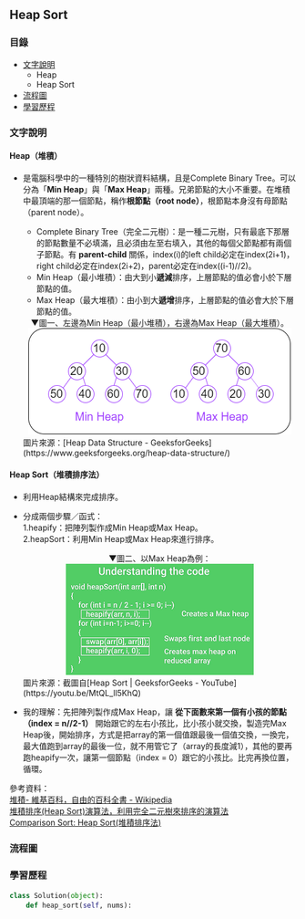## Heap Sort
### 目錄
* [文字說明](#文字說明)
   * Heap
   * Heap Sort
* [流程圖](#流程圖)
* [學習歷程](#學習歷程)
### 文字說明
#### Heap（堆積）
* 是電腦科學中的一種特別的樹狀資料結構，且是Complete Binary Tree。可以分為「**Min Heap**」與「**Max Heap**」兩種。兄弟節點的大小不重要。在堆積中最頂端的那一個節點，稱作**根節點（root node）**，根節點本身沒有母節點（parent node）。    
    * Complete Binary Tree（完全二元樹）：是一種二元樹，只有最底下那層的節點數量不必填滿，且必須由左至右填入，其他的每個父節點都有兩個子節點。有 **parent-child** 關係，index(i)的left child必定在index(2i+1)，right child必定在index(2i+2)，parent必定在index((i-1)//2)。
    * Min Heap（最小堆積）：由大到小**遞減**排序，上層節點的值必會小於下層節點的值。    
    * Max Heap（最大堆積）：由小到大**遞增**排序，上層節點的值必會大於下層節點的值。    
    
    <div align=center>▼圖一、左邊為Min Heap（最小堆積），右邊為Max Heap（最大堆積）。</div>     
    <div align=center><img src="https://github.com/ChengShaoChi/Learning-Note/blob/master/Image/Min%EF%BC%8FMax%20Heap.png?raw=true"/></div>    
    圖片來源：[Heap Data Structure - GeeksforGeeks](https://www.geeksforgeeks.org/heap-data-structure/)

#### Heap Sort（堆積排序法）
* 利用Heap結構來完成排序。
* 分成兩個步驟／函式：    
   1.heapify：把陣列製作成Min Heap或Max Heap。    
   2.heapSort：利用Min Heap或Max Heap來進行排序。    
   
   <div align=center>▼圖二、以Max Heap為例：</div>    
   <div align=center><img src="https://github.com/ChengShaoChi/Learning-Note/blob/master/Image/HeapSortUnderstandingtheCode.png?raw=true"/></div>    
   圖片來源：截圖自[Heap Sort | GeeksforGeeks - YouTube](https://youtu.be/MtQL_ll5KhQ)    
* 我的理解：先把陣列製作成Max Heap，讓 **從下面數來第一個有小孩的節點（index = n//2-1）** 開始跟它的左右小孩比，比小孩小就交換，製造完Max Heap後，開始排序，方式是把array的第一個值跟最後一個值交換，一換完，最大值跑到array的最後一位，就不用管它了（array的長度減1），其他的要再跑heapify一次，讓第一個節點（index = 0）跟它的小孩比。比完再換位置，循環。
   
參考資料：    
[堆積- 維基百科，自由的百科全書 - Wikipedia](https://zh.wikipedia.org/wiki/%E5%A0%86%E7%A9%8D)    
[堆積排序(Heap Sort)演算法，利用完全二元樹來排序的演算法](https://magiclen.org/heap-sort/)   
[Comparison Sort: Heap Sort(堆積排序法)](http://alrightchiu.github.io/SecondRound/comparison-sort-heap-sortdui-ji-pai-xu-fa.html)
### 流程圖
### 學習歷程
```Python
class Solution(object):
    def heap_sort(self, nums):
